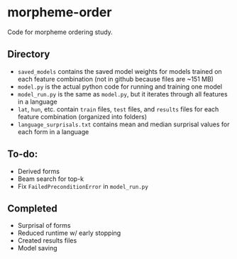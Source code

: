 # morpheme-order
Code for morpheme ordering study.

## Directory
* `saved_models` contains the saved model weights for models trained on each feature combination (not in github because files are ~151 MB)
* `model.py` is the actual python code for running and training one model
* `model_run.py` is the same as `model.py`, but it iterates through all features in a language
* `lat`, `hun`, etc. contain `train` files, `test` files, and `results` files for each feature combination (organized into folders)
* `language_surprisals.txt` contains mean and median surprisal values for each form in a language

## To-do:
* Derived forms
* Beam search for top-k
* Fix `FailedPreconditionError` in `model_run.py`

## Completed
* Surprisal of forms
* Reduced runtime w/ early stopping
* Created results files
* Model saving
